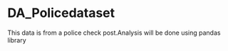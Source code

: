 # DA_Policedataset
This data is from a police check post.Analysis will be done using pandas library
